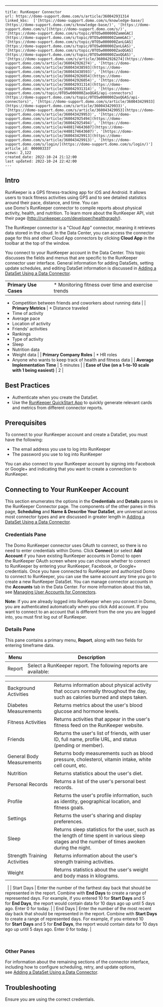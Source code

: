 ---
    title: RunKeeper Connector
    url: https://domo-support.domo.com/s/article/360042931314
    linked_kbs:  ['[https://domo-support.domo.com/s/knowledge-base/](https://domo-support.domo.com/s/knowledge-base/)', '[https://domo-support.domo.com/s/](https://domo-support.domo.com/s/)', '[https://domo-support.domo.com/s/topic/0TO5w000000ZammGAC](https://domo-support.domo.com/s/topic/0TO5w000000ZammGAC)', '[https://domo-support.domo.com/s/topic/0TO5w000000ZanLGAS](https://domo-support.domo.com/s/topic/0TO5w000000ZanLGAS)', '[https://domo-support.domo.com/s/topic/0TO5w000000ZaoQGAS](https://domo-support.domo.com/s/topic/0TO5w000000ZaoQGAS)', '[https://domo-support.domo.com/s/article/360042926274](https://domo-support.domo.com/s/article/360042926274)', '[https://domo-support.domo.com/s/article/360043438593](https://domo-support.domo.com/s/article/360043438593)', '[https://domo-support.domo.com/s/article/360042926054](https://domo-support.domo.com/s/article/360042926054)', '[https://domo-support.domo.com/s/article/360042931314](https://domo-support.domo.com/s/article/360042931314)', '[https://domo-support.domo.com/s/topic/0TO5w000000ZaoQGAS/api-connectors](https://domo-support.domo.com/s/topic/0TO5w000000ZaoQGAS/api-connectors)', '[https://domo-support.domo.com/s/article/360043429933](https://domo-support.domo.com/s/article/360043429933)', '[https://domo-support.domo.com/s/article/360043429953](https://domo-support.domo.com/s/article/360043429953)', '[https://domo-support.domo.com/s/article/360042925494](https://domo-support.domo.com/s/article/360042925494)', '[https://domo-support.domo.com/s/article/4408174643607](https://domo-support.domo.com/s/article/4408174643607)', '[https://domo-support.domo.com/s/article/360043429913](https://domo-support.domo.com/s/article/360043429913)', '[https://domo-support.domo.com/s/login/](https://domo-support.domo.com/s/login/)']
    article_id: 000003337
    views: 2,122
    created_date: 2022-10-24 21:12:00
    last updated: 2022-10-24 22:42:00
    ---



Intro
-----


RunKeeper is a GPS fitness-tracking app for iOS and Android. It allows users to track fitness activities using GPS and to see detailed statistics around their pace, distance, and time. You can use Domo's RunKeeper connector to compile reports about physical activity, health, and nutrition. To learn more about the RunKeeper API, visit their page (<http://runkeeper.com/developer/healthgraph/>).


The RunKeeper connector is a "Cloud App" connector, meaning it retrieves data stored in the cloud. In the Data Center, you can access the connector page for this and other Cloud App connectors by clicking **Cloud App** in the toolbar at the top of the window.


You connect to your RunKeeper account in the Data Center. This topic discusses the fields and menus that are specific to the RunKeeper connector user interface. General information for adding DataSets, setting update schedules, and editing DataSet information is discussed in [Adding a DataSet Using a Data Connector](/s/article/360042926274 "Adding a DataSet Using a Data Connector").




|  |  |
| --- | --- |
| **Primary Use Cases** | * Monitoring fitness over time and exercise trends
* Competition between friends and coworkers about running data
 |
| **Primary Metrics** | * Distance traveled
* Time of activity
* Average pace
* Location of activity
* Friends' activities
* Rankings
* Type of activity
* Sleep
* Nutrition data
* Weight data
 |
| **Primary Company Roles** | * HR roles
* Anyone who wants to keep track of health and fitness data
 |
| **Average Implementation Time** | 5 minutes |
| **Ease of Use (on a 1-to-10 scale with 1 being easiest)** | 2 |


Best Practices
--------------


* Authenticate when you create the DataSet.
* Use the [RunKeeper QuickStart App](/s/article/360043438593 "RunKeeper QuickStart App") to quickly generate relevant cards and metrics from different connector reports.


Prerequisites
-------------


To connect to your RunKeeper account and create a DataSet, you must have the following:


* The email address you use to log into RunKeeper
* The password you use to log into RunKeeper


You can also connect to your RunKeeper account by signing into Facebook or Google+ and indicating that you want to create a connection to RunKeeper.  


Connecting to Your RunKeeper Account
------------------------------------


This section enumerates the options in the **Credentials** and **Details** panes in the RunKeeper Connector page. The components of the other panes in this page, **Scheduling** and **Name & Describe Your DataSet**, are universal across most connector types and are discussed in greater length in [Adding a DataSet Using a Data Connector](/s/article/360042926274 "Adding a DataSet Using a Data Connector").


### Credentials Pane


The Domo RunKeeper connector uses OAuth to connect, so there is no need to enter credentials within Domo. Click **Connect** (or select **Add Account** if you have existing RunKeeper accounts in Domo) to open the RunKeeper OAuth screen where you can choose whether to connect to RunKeeper by entering your RunKeeper, Facebook, or Google+ credentials. Once you have connected to RunKeeper and authorized Domo to connect to RunKeeper, you can use the same account any time you go to create a new RunKeeper DataSet. You can manage connector accounts in the **Accounts** tab in the Data Center. For more information about this tab, see [Managing User Accounts for Connectors](/s/article/360042926054 "Managing User Accounts for Connectors").




 


**Note:** If you are already logged into RunKeeper when you connect in Domo, you are authenticated automatically when you click Add account. If you want to connect to an account that is different from the one you are logged into, you must first log out of RunKeeper.



### Details Pane


This pane contains a primary menu, **Report**, along with two fields for entering timeframe data.




| Menu | Description |
| --- | --- |
| Report | Select a RunKeeper report. The following reports are available:

|  |  |
| --- | --- |
| Background Activities | Returns information about physical activity that occurs normally throughout the day, such as calories burned and steps taken. |
| Diabetes Measurements | Returns metrics about the user's blood glucose and hormone levels. |
| Fitness Activities | Returns activities that appear in the user's fitness feed on the RunKeeper website. |
| Friends | Returns the user's list of friends, with user ID, full name, profile URL, and status (pending or member). |
| General Body Measurements | Returns body measurements such as blood pressure, cholesterol, vitamin intake, white cell count, etc. |
| Nutrition  | Returns statistics about the user's diet.  |
| Personal Records  | Returns a list of the user's personal best records.   |
| Profile  | Returns the user's profile information, such as identity, geographical location, and fitness goals.  |
| Settings  | Returns the user's sharing and display preferences.  |
| Sleep  | Returns sleep statistics for the user, such as the length of time spent in various sleep stages and the number of times awoken during the night.  |
| Strength Training Activities  | Returns information about the user's strength training activities.  |
| Weight  | Returns statistics about the user's weight and body mass in kilograms.   |

  |
| Start Days | Enter the number of the farthest day back that should be represented in the report. Combine with **End Days** to create a range of represented days. For example, if you entered 10 for **Start Days** and 5 for **End Days**, the report would contain data for 10 days ago up until 5 days ago. Enter 0 for today. |
| End Days | Enter the number of the most recent day back that should be represented in the report. Combine with **Start Days** to create a range of represented days. For example, if you entered 10 for **Start Days** and 5 for **End Days**, the report would contain data for 10 days ago up until 5 days ago. Enter 0 for today. |


 


### Other Panes


For information about the remaining sections of the connector interface, including how to configure scheduling, retry, and update options, see [Adding a DataSet Using a Data Connector](/s/article/360042926274).


Troubleshooting
---------------


Ensure you are using the correct credentials.

